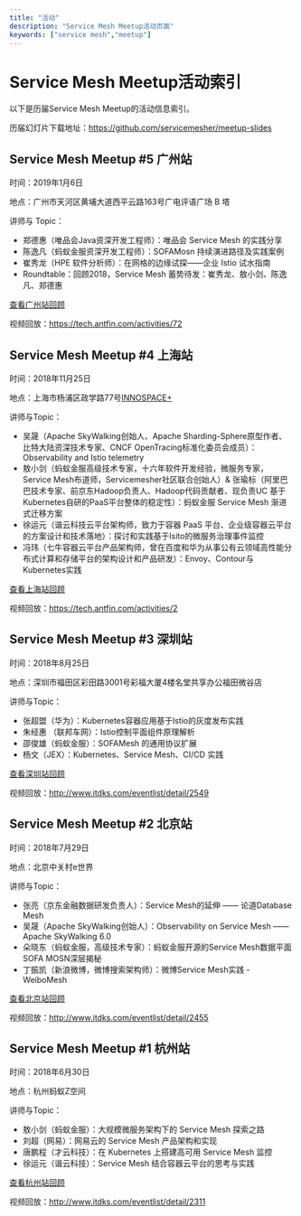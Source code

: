 ```yaml
---
title: "活动"
description: "Service Mesh Meetup活动页面"
keywords: ["service mesh","meetup"]
---
```


# Service Mesh Meetup活动索引

以下是历届Service Mesh Meetup的活动信息索引。

历届幻灯片下载地址：https://github.com/servicemesher/meetup-slides

## Service Mesh Meetup #5 广州站

时间：2019年1月6日

地点：广州市天河区黄埔大道西平云路163号广电评语广场 B 塔

讲师与 Topic：

- 郑德惠（唯品会Java资深开发工程师）：唯品会 Service Mesh 的实践分享
- 陈逸凡（蚂蚁金服资深开发工程师）：SOFAMosn 持续演进路径及实践案例
- 崔秀龙（HPE 软件分析师）：在网格的边缘试探——企业 Istio 试水指南
- Roundtable：回顾2018，Service Mesh 蓄势待发：崔秀龙、敖小剑、陈逸凡、郑德惠

[查看广州站回顾](/blog/service-mesh-meetup-guangzhou-20190106/)

视频回放：https://tech.antfin.com/activities/72

## Service Mesh Meetup #4 上海站

时间：2018年11月25日

地点：上海市杨浦区政学路77号[INNOSPACE+](http://www.innospaceplus.com.cn)

讲师与Topic：

- 吴晟（Apache SkyWalking创始人、Apache Sharding-Sphere原型作者、比特大陆资深技术专家、CNCF OpenTracing标准化委员会成员）：Observability and Istio telemetry
- 敖小剑（蚂蚁金服高级技术专家，十六年软件开发经验，微服务专家，Service Mesh布道师，Servicemesher社区联合创始人）& 张瑜标（阿里巴巴技术专家、前京东Hadoop负责人、Hadoop代码贡献者、现负责UC 基于Kubernetes自研的PaaS平台整体的稳定性）：蚂蚁金服 Service Mesh 渐进式迁移方案
- 徐运元（谐云科技云平台架构师，致力于容器 PaaS 平台、企业级容器云平台的方案设计和技术落地）：探讨和实践基于Isito的微服务治理事件监控
- 冯玮（七牛容器云平台产品架构师，曾在百度和华为从事公有云领域高性能分布式计算和存储平台的架构设计和产品研发）：Envoy、Contour与Kubernetes实践

[查看上海站回顾](/blog/service-mesh-meetup-shanghai-20181125/)

视频回放：https://tech.antfin.com/activities/2

## Service Mesh Meetup #3 深圳站

时间：2018年8月25日

地点：深圳市福田区彩田路3001号彩福大厦4楼名堂共享办公福田微谷店

讲师与Topic：

- 张超盟（华为）：Kubernetes容器应用基于Istio的灰度发布实践
- 朱经惠 （联邦车网）：Istio控制平面组件原理解析
- 邵俊雄（蚂蚁金服）：SOFAMesh 的通用协议扩展
- 杨文（JEX）：Kubernetes、Service Mesh、CI/CD 实践

[查看深圳站回顾](/blog/service-mesh-meetup-shenzhen-20180825)

视频回放：http://www.itdks.com/eventlist/detail/2549

## Service Mesh Meetup #2 北京站

时间：2018年7月29日

地点：北京中关村e世界

讲师与Topic：

- 张亮（京东金融数据研发负责人）：Service Mesh的延伸 —— 论道Database Mesh
- 吴晟（Apache SkyWalking创始人）：Observability on Service Mesh —— Apache SkyWalking 6.0
- 朵晓东（蚂蚁金服，高级技术专家）：蚂蚁金服开源的Service Mesh数据平面SOFA MOSN深层揭秘
- 丁振凯（新浪微博，微博搜索架构师）：微博Service Mesh实践 - WeiboMesh

[查看北京站回顾](/blog/beijing-meetup-20180729)

视频回放：http://www.itdks.com/eventlist/detail/2455

## Service Mesh Meetup #1 杭州站

时间：2018年6月30日

地点：杭州蚂蚁Z空间

讲师与Topic：

- 敖小剑（蚂蚁金服）：大规模微服务架构下的 Service Mesh 探索之路
- 刘超（网易）：网易云的 Service Mesh 产品架构和实现
- 唐鹏程（才云科技）：在 Kubernetes 上搭建高可用 Service Mesh 监控
- 徐运元（谐云科技）：Service Mesh 结合容器云平台的思考与实践

[查看杭州站回顾](/blog/hangzhou-meetup-20180630)

视频回放：http://www.itdks.com/eventlist/detail/2311